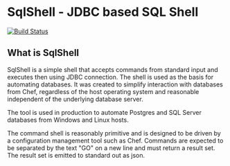SqlShell - JDBC based SQL Shell
===============================

[![Build Status](https://secure.travis-ci.org/realityforge/sqlshell.png?branch=master)](http://travis-ci.org/realityforge/sqlshell)

What is SqlShell
----------------

SqlShell is a simple shell that accepts commands from standard input and executes
then using JDBC connection. The shell is used as the basis for automating databases.
It was created to simplify interaction with databases from Chef, regardless of the
host operating system and reasonable independent of the underlying database server.

The tool is used in production to automate Postgres and SQL Server databases from
Windows and Linux hosts.

The command shell is reasonably primitive and is designed to be driven by a
configuration management tool such as Chef. Commands are expected to be separated
by the text "GO" on a new line and must return a result set. The result set is emitted
to standard out  as json.
